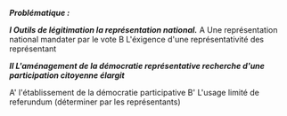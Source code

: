 ***Problématique :***

***I Outils de légitimation la représentation national.***
A Une représentation national mandater par le vote
B L'éxigence d'une représentativité des représentant

***II L'aménagement de la démocratie représentative recherche d'une participation citoyenne élargit***

A' l'établissement de la démocratie participative
B' L'usage limité de referundum (déterminer par les représentants)


